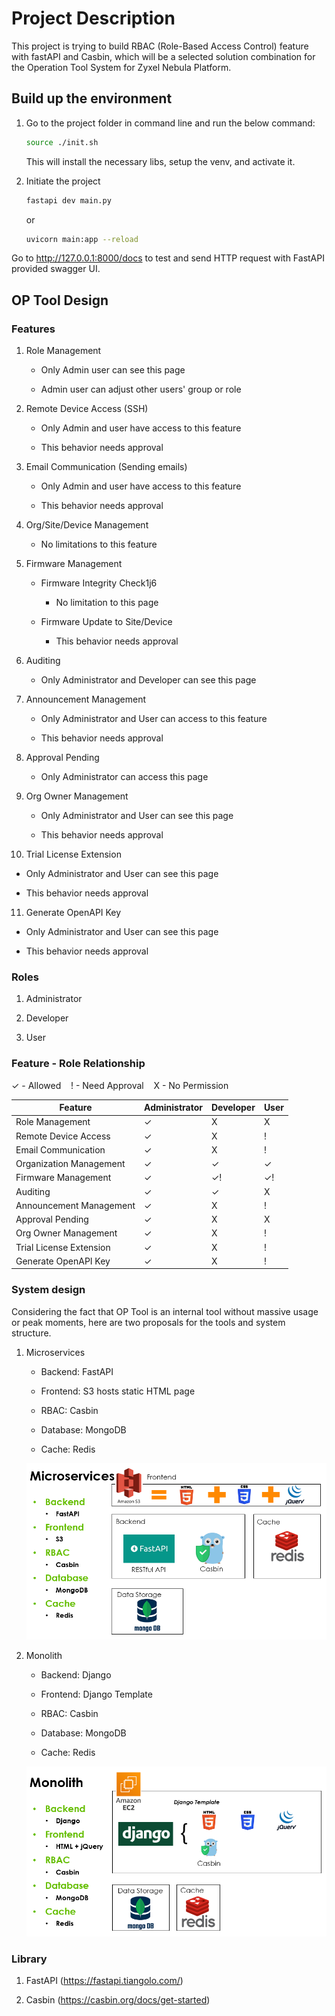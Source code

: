 # Project Description

This project is trying to build RBAC (Role-Based Access Control) feature with fastAPI and Casbin, which will be a selected solution combination for the Operation Tool System for Zyxel Nebula Platform.

## Build up the environment

1. Go to the project folder in command line and run the below command:

    ```.sh
   source ./init.sh
    ```

   This will install the necessary libs, setup the venv, and activate it.

2. Initiate the project

   ```.sh
   fastapi dev main.py
   ```

   or

   ```.sh
   uvicorn main:app --reload
   ```

Go to <http://127.0.0.1:8000/docs> to test and send HTTP request with FastAPI provided swagger UI.

## OP Tool Design

### Features

1. Role Management

   - Only Admin user can see this page

   - Admin user can adjust other users' group or role

2. Remote Device Access (SSH)
  
   - Only Admin and user have access to this feature

   - This behavior needs approval  

3. Email Communication (Sending emails)
  
   - Only Admin and user have access to this feature

   - This behavior needs approval

4. Org/Site/Device Management

   - No limitations to this feature

5. Firmware Management

   - Firmware Integrity Check1j6

      - No limitation to this page

   - Firmware Update to Site/Device

      - This behavior needs approval

6. Auditing

   - Only Administrator and Developer can see this page

7. Announcement Management

   - Only Administrator and User can access to this feature

   - This behavior needs approval

8. Approval Pending

   - Only Administrator can access this page

9. Org Owner Management

   - Only Administrator and User can see this page

   - This behavior needs approval

10. Trial License Extension

   - Only Administrator and User can see this page

   - This behavior needs approval

11. Generate OpenAPI Key

   - Only Administrator and User can see this page

   - This behavior needs approval

### Roles

1. Administrator

2. Developer

3. User

### Feature - Role Relationship

✓ - Allowed &nbsp;&nbsp; ! - Need Approval &nbsp;&nbsp; X - No Permission

| Feature                  | Administrator | Developer   | User        |
|--------------------------|---------------|-------------|-------------|
| Role Management          | ✓             | X           | X           |
| Remote Device Access     | ✓             | X           | !           |
| Email Communication      | ✓             | X           | !           |
| Organization Management  | ✓             | ✓           | ✓           |
| Firmware Management      | ✓             | ✓!          | ✓!          |
| Auditing                 | ✓             | ✓           | X           |
| Announcement Management  | ✓             | X           | !           |
| Approval Pending         | ✓             | X           | X           |
| Org Owner Management     | ✓             | X           | !           |
| Trial License Extension  | ✓             | X           | !           |
| Generate OpenAPI Key     | ✓             | X           | !           |

### System design

Considering the fact that OP Tool is an internal tool without massive usage or peak moments, here are two proposals for the tools and system structure.

1. Microservices
  
   - Backend: FastAPI

   - Frontend: S3 hosts static HTML page

   - RBAC: Casbin

   - Database: MongoDB

   - Cache: Redis

   ![image](./pictures/microservices.png)

2. Monolith

   - Backend: Django

   - Frontend: Django Template

   - RBAC: Casbin

   - Database: MongoDB

   - Cache: Redis

   ![image](./pictures/monolith.png)

### Library

1. FastAPI (<https://fastapi.tiangolo.com/>)

2. Casbin (<https://casbin.org/docs/get-started>)
